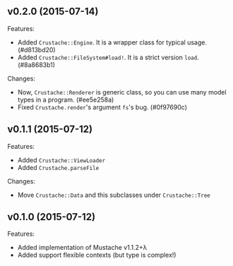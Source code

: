 ## v0.2.0 (2015-07-14)

Features:

  - Added `Crustache::Engine`. It is a wrapper class for typical usage. (#d813bd20)
  - Added `Crustache::FileSystem#load!`. It is a strict version `load`. (#8a8683b1)

Changes:

  - Now, `Crustache::Renderer` is generic class,
    so you can use many model types in a program. (#ee5e258a)
  - Fixed `Crustache.render`'s argument `fs`'s bug. (#0f97690c)

## v0.1.1 (2015-07-12)

Features:

  - Added `Crustache::ViewLoader`
  - Added `Crustache.parseFile`

Changes:

  - Move `Crustache::Data` and this subclasses under `Crustache::Tree`

## v0.1.0 (2015-07-12)

Features:

  - Added implementation of Mustache v1.1.2+λ
  - Added support flexible contexts (but type is complex!)
